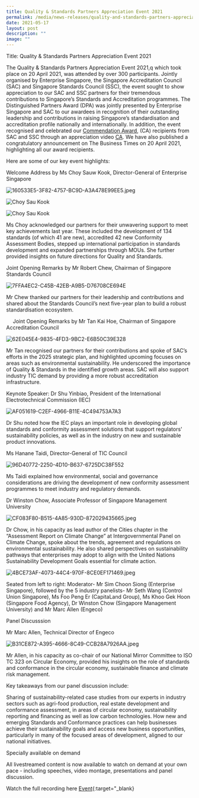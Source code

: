 ```yaml
---
title: Quality & Standards Partners Appreciation Event 2021
permalink: /media/news-releases/quality-and-standards-partners-appreciation-event-2021/
date: 2021-05-17
layout: post
description: ""
image: ""
---
```

Title: Quality &amp; Standards Partners Appreciation Event 2021

The Quality &amp; Standards Partners Appreciation Event 2021,q which took place on 20 April 2021, was attended by over 300 participants. Jointly organised by Enterprise Singapore, the Singapore Accreditation Council (SAC) and Singapore Standards Council (SSC), the event sought to show appreciation to our SAC and SSC partners for their tremendous contributions to Singapore’s Standards and Accreditation programmes. The Distinguished Partners Award (DPA) was jointly presented by Enterprise Singapore and SAC to our awardees in recognition of their outstanding leadership and contributions in raising Singapore’s standardisation and accreditation profile nationally and internationally. In addition, the event recognised and celebrated our [Commendation Award](https://www.enterprisesg.gov.sg/-/media/C1EFD50DF2334344B1F7215DEE0CDF14.ashx), (CA) recipients from SAC and SSC through an appreciation video [CA](https://youtu.be/diuTFDlhWOM). We have also published a congratulatory announcement on The Business Times on 20 April 2021, highlighting all our award recipients. 




Here are some of our key event highlights: 

Welcome Address by Ms Choy Sauw Kook, Director-General of Enterprise Singapore

![160533E5-3F82-4757-BC9D-A3A478E99EE5.jpeg](/images/press-release/photos/160533E5-3F82-4757-BC9D-A3A478E99EE5.jpeg)

![Choy Sau Kook](/images/press-release/photos/160533E5-3F82-4757-BC9D-A3A478E99EE5.jpeg)

<img style="width177px" alt="Choy Sau Kook" src="/images/press-release/photos/160533E5-3F82-4757-BC9D-A3A478E99EE5.jpeg)">


Ms Choy acknowledged our partners for their unwavering support to meet key achievements last year. These included the development of 134 standards (of which 41 are new), accredited 42 new Conformity Assessment Bodies, stepped up international participation in standards development and expanded partnerships through MOUs. She further provided insights on future directions for Quality and Standards. 



Joint Opening Remarks by Mr Robert Chew, Chairman of Singapore Standards Council

![7FFA4EC2-C45B-42EB-A9B5-D76708CE694E](/images/press-release/photos/7FFA4EC2-C45B-42EB-A9B5-D76708CE694E.jpeg)

Mr Chew thanked our partners for their leadership and contributions and shared about the Standards Council’s next five-year plan to build a robust standardisation ecosystem.



 
Joint Opening Remarks by Mr Tan Kai Hoe, Chairman of Singapore Accreditation Council

![62E045E4-9835-4FD3-9BC2-E6B50C39E328](/images/press-release/photos/62E045E4-9835-4FD3-9BC2-E6B50C39E328.jpeg)

Mr Tan recognised our partners for their contributions and spoke of SAC’s efforts in the 2025 strategic plan, and highlighted upcoming focuses on areas such as environmental sustainability. He underscored the importance of Quality &amp; Standards in the identified growth areas. SAC will also support industry TIC demand by providing a more robust accreditation infrastructure.
 


Keynote Speaker: Dr Shu Yinbiao, President of the International Electrotechnical Commission (IEC)

![AF051619-C2EF-4966-B11E-4C494753A7A3](/images/press-release/photos/AF051619-C2EF-4966-B11E-4C494753A7A3.jpeg)

Dr Shu noted how the IEC plays an important role in developing global standards and conformity assessment solutions that support regulators' sustainability policies, as well as in the industry on new and sustainable product innovations.  


Ms Hanane Taidi, Director-General of TIC Council

![96D40772-2250-4D10-B637-6725DC38F552](/images/press-release/photos/96D40772-2250-4D10-B637-6725DC38F552.jpeg)

Ms Taidi explained how environmental, social and governance considerations are driving the development of new conformity assessment programmes to meet industry and regulatory demands.



Dr Winston Chow, Associate Professor of Singapore Management University

![CF083F80-B515-4A85-930D-872029435665.jpeg](/images/press-release/photos/CF083F80-B515-4A85-930D-872029435665.jpeg)

Dr Chow, in his capacity as lead author of the Cities chapter in the “Assessment Report on Climate Change” at Intergovernmental Panel on Climate Change, spoke about the trends, agreement and regulations on environmental sustainability. He also shared perspectives on sustainability pathways that enterprises may adopt to align with the United Nations Sustainability Development Goals essential for climate action.
 






![4BCE73AF-4073-44C4-970F-8CE0EF171469.jpeg](/images/press-release/photos/4BCE73AF-4073-44C4-970F-8CE0EF171469.jpeg)

Seated from left to right: Moderator- Mr Sim Choon Siong (Enterprise Singapore), followed by the 5 industry panelists- Mr Seth Wang (Control Union Singapore), Ms Foo Peng Er (CapitaLand Group), Ms Khoo Gek Hoon (Singapore Food Agency), Dr Winston Chow (Singapore Management University) and Mr Marc Allen (Engeco)


Panel Discusssion

Mr Marc Allen, Technical Director of Engeco

![B31CE872-A395-4666-8C49-CCB28A7926AA.jpeg](/images/press-release/photos/B31CE872-A395-4666-8C49-CCB28A7926AA.jpeg)

Mr Allen, in his capacity as co-chair of our National Mirror Committee to ISO TC 323 on Circular Economy, provided his insights on the role of standards and conformance in the circular economy, sustainable finance and climate risk management.



Key takeaways from our panel discussion include:

Sharing of sustainability-related case studies from our experts in industry sectors such as agri-food production, real estate development and conformance assessment, in areas of circular economy, sustainability reporting and financing as well as low carbon technologies.
How new and emerging Standards and Conformance practices can help businesses achieve their sustainability goals and access new business opportunities, particularly in many of the focused areas of development, aligned to our national initiatives.
 

 

Specially available on demand

All livestreamed content is now available to watch on demand at your own pace - including speeches, video montage, presentations and panel discussion.

 Watch the full recording here [Event](https://youtu.be/mlUpsh9eZXc){:target="_blank}